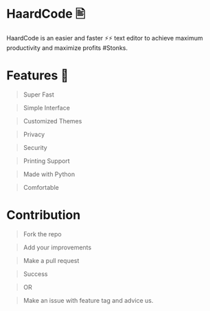 # HaardCode 🖹
HaardCode is an easier and faster ⚡⚡ text editor to achieve maximum productivity and maximize profits #Stonks.

# Features 🌟
> Super Fast

> Simple Interface

> Customized Themes

> Privacy

> Security

> Printing Support

> Made with Python

> Comfortable

# Contribution
> Fork the repo

> Add your improvements

> Make a pull request

> Success

> OR 

> Make an issue with feature tag and advice us.
